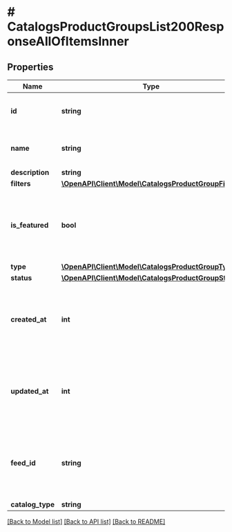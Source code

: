 # # CatalogsProductGroupsList200ResponseAllOfItemsInner

## Properties

Name | Type | Description | Notes
------------ | ------------- | ------------- | -------------
**id** | **string** | ID of the catalog product group. |
**name** | **string** | Name of catalog product group | [optional]
**description** | **string** |  | [optional]
**filters** | [**\OpenAPI\Client\Model\CatalogsProductGroupFilters**](CatalogsProductGroupFilters.md) |  |
**is_featured** | **bool** | boolean indicator of whether the product group is being featured or not | [optional]
**type** | [**\OpenAPI\Client\Model\CatalogsProductGroupType**](CatalogsProductGroupType.md) |  | [optional]
**status** | [**\OpenAPI\Client\Model\CatalogsProductGroupStatus**](CatalogsProductGroupStatus.md) |  | [optional]
**created_at** | **int** | Unix timestamp in seconds of when catalog product group was created. | [optional]
**updated_at** | **int** | Unix timestamp in seconds of last time catalog product group was updated. | [optional]
**feed_id** | **string** | id of the catalogs feed belonging to this catalog product group |
**catalog_type** | **string** |  | [optional]

[[Back to Model list]](../../README.md#models) [[Back to API list]](../../README.md#endpoints) [[Back to README]](../../README.md)
